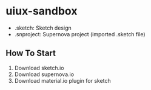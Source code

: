 # uiux-sandbox

- .sketch: Sketch design
- .snproject: Supernova project (imported .sketch file)

## How To Start 
1. Download sketch.io
2. Download supernova.io
3. Download material.io plugin for sketch
